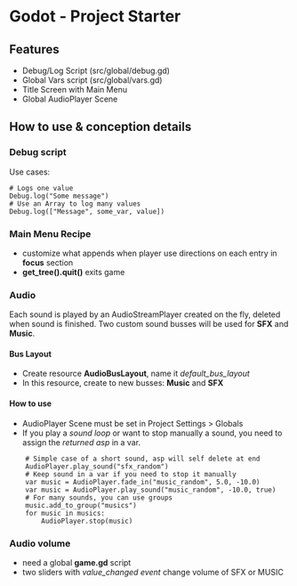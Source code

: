 # Godot - Project Starter

## Features

- Debug/Log Script (src/global/debug.gd)
- Global Vars script (src/global/vars.gd)
- Title Screen with Main Menu
- Global AudioPlayer Scene

## How to use & conception details

### Debug script

Use cases:

```gdscript
# Logs one value
Debug.log("Some message")
# Use an Array to log many values
Debug.log(["Message", some_var, value])
```

### Main Menu Recipe

- customize what appends when player use directions on each entry in **focus** section
- **get_tree().quit()** exits game

### Audio

Each sound is played by an AudioStreamPlayer created on the fly, deleted when sound is finished.
Two custom sound busses will be used for **SFX** and **Music**.

#### Bus Layout

- Create resource **AudioBusLayout**, name it _default_bus_layout_
- In this resource, create to new busses: **Music** and **SFX**

#### How to use

- AudioPlayer Scene must be set in Project Settings > Globals
- If you play a _sound loop_ or want to stop manually a sound, you need to assign the _returned asp_ in a var.

```gdscript
    # Simple case of a short sound, asp will self delete at end
    AudioPlayer.play_sound("sfx_random")
    # Keep sound in a var if you need to stop it manually
	var music = AudioPlayer.fade_in("music_random", 5.0, -10.0)
    var music = AudioPlayer.play_sound("music_random", -10.0, true)
    # For many sounds, you can use groups
    music.add_to_group("musics")
    for music in musics:
		AudioPlayer.stop(music)
```

### Audio volume

- need a global **game.gd** script
- two sliders with _value_changed event_ change volume of SFX or MUSIC
